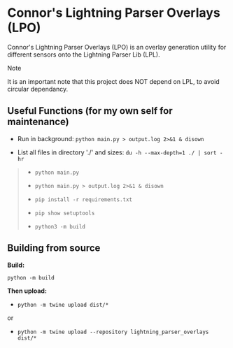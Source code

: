# Connor's Lightning Parser Overlays (LPO)

Connor's Lightning Parser Overlays (LPO) is an overlay generation utility for different sensors onto the Lightning Parser Lib (LPL).

> [!NOTE]
> It is an important note that this project does NOT depend on LPL, to avoid circular dependancy.

## Useful Functions (for my own self for maintenance)

- Run in background: `python main.py > output.log 2>&1 & disown`

- List all files in directory './' and sizes: `du -h --max-depth=1 ./ | sort -hr`

> - `python main.py`
>
> - `python main.py > output.log 2>&1 & disown`
>
> - `pip install -r requirements.txt`
>
> - `pip show setuptools`
>
> - `python3 -m build`

## Building from source

**Build:** 

`python -m build`

**Then upload:**

- `python -m twine upload dist/*`

or

- `python -m twine upload --repository lightning_parser_overlays dist/*`
